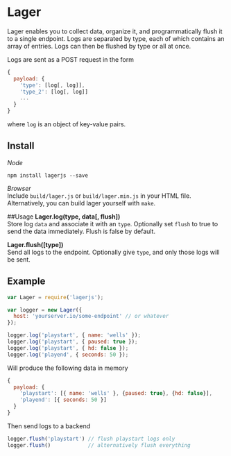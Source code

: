 # Lager
Lager enables you to collect data, organize it, and programmatically flush it to a single endpoint.  Logs are separated by type, each of which contains an array of entries.  Logs can then be flushed by type or all at once.

Logs are sent as a POST request in the form
```javascript
{
  payload: {
    'type': [log[, log]],
    'type_2': [log[, log]]
    ...
  }
}
```
where ```log``` is an object of key-value pairs.

## Install
*Node*
```
npm install lagerjs --save
```
*Browser*  
Include ```build/lager.js``` or ```build/lager.min.js``` in your HTML file.  Alternatively, you can build lager yourself with ```make```.

##Usage
**Lager.log(type, data[, flush])**  
Store log ```data``` and associate it with an ```type```.  Optionally set ```flush``` to true to send the data immediately.  Flush is false by default.

**Lager.flush([type])**  
Send all logs to the endpoint.  Optionally give ```type```, and only those logs will be sent.

## Example
```javascript
var Lager = require('lagerjs');

var logger = new Lager({
  host: 'yourserver.io/some-endpoint' // or whatever
});

logger.log('playstart', { name: 'wells' });
logger.log('playstart', { paused: true });
logger.log('playstart', { hd: false });
logger.log('playend', { seconds: 50 });
```

Will produce the following data in memory
```javascript
{
  payload: {
    'playstart': [{ name: 'wells' }, {paused: true}, {hd: false}],
    'playend': [{ seconds: 50 }]
  }
}
```
Then send logs to a backend
```javascript
logger.flush('playstart') // flush playstart logs only
logger.flush()            // alternatively flush everything

```
